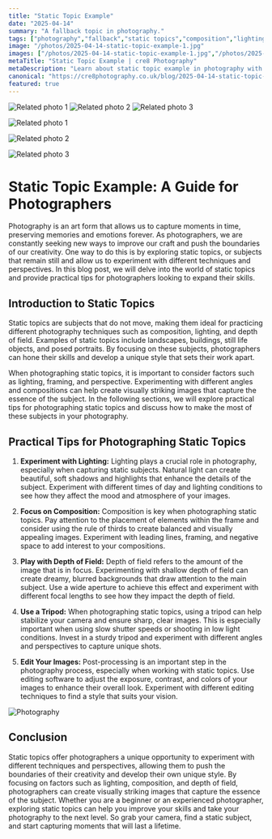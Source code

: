 ```yaml
---
title: "Static Topic Example"
date: "2025-04-14"
summary: "A fallback topic in photography."
tags: ["photography","fallback","static topics","composition","lighting","depth of field","tripod","editing","techniques","perspectives","creativity"]
image: "/photos/2025-04-14-static-topic-example-1.jpg"
images: ["/photos/2025-04-14-static-topic-example-1.jpg","/photos/2025-04-14-static-topic-example-2.jpg","/photos/2025-04-14-static-topic-example-3.jpg"]
metaTitle: "Static Topic Example | cre8 Photography"
metaDescription: "Learn about static topic example in photography with practical tips and insights."
canonical: "https://cre8photography.co.uk/blog/2025-04-14-static-topic-example"
featured: true
---
```


<!-- Gallery as HTML -->

<div class="grid grid-cols-1 sm:grid-cols-2 md:grid-cols-3 gap-4">
  <img src="/photos/2025-04-14-static-topic-example-1.jpg" alt="Related photo 1" class="w-full rounded-lg" />
<img src="/photos/2025-04-14-static-topic-example-2.jpg" alt="Related photo 2" class="w-full rounded-lg" />
<img src="/photos/2025-04-14-static-topic-example-3.jpg" alt="Related photo 3" class="w-full rounded-lg" />
</div>


<!-- Gallery as Markdown -->
![Related photo 1](/photos/2025-04-14-static-topic-example-1.jpg)


![Related photo 2](/photos/2025-04-14-static-topic-example-2.jpg)


![Related photo 3](/photos/2025-04-14-static-topic-example-3.jpg)



# Static Topic Example: A Guide for Photographers

Photography is an art form that allows us to capture moments in time, preserving memories and emotions forever. As photographers, we are constantly seeking new ways to improve our craft and push the boundaries of our creativity. One way to do this is by exploring static topics, or subjects that remain still and allow us to experiment with different techniques and perspectives. In this blog post, we will delve into the world of static topics and provide practical tips for photographers looking to expand their skills.

## Introduction to Static Topics

Static topics are subjects that do not move, making them ideal for practicing different photography techniques such as composition, lighting, and depth of field. Examples of static topics include landscapes, buildings, still life objects, and posed portraits. By focusing on these subjects, photographers can hone their skills and develop a unique style that sets their work apart.

When photographing static topics, it is important to consider factors such as lighting, framing, and perspective. Experimenting with different angles and compositions can help create visually striking images that capture the essence of the subject. In the following sections, we will explore practical tips for photographing static topics and discuss how to make the most of these subjects in your photography.

## Practical Tips for Photographing Static Topics

1. **Experiment with Lighting:** Lighting plays a crucial role in photography, especially when capturing static subjects. Natural light can create beautiful, soft shadows and highlights that enhance the details of the subject. Experiment with different times of day and lighting conditions to see how they affect the mood and atmosphere of your images.

2. **Focus on Composition:** Composition is key when photographing static topics. Pay attention to the placement of elements within the frame and consider using the rule of thirds to create balanced and visually appealing images. Experiment with leading lines, framing, and negative space to add interest to your compositions.

3. **Play with Depth of Field:** Depth of field refers to the amount of the image that is in focus. Experimenting with shallow depth of field can create dreamy, blurred backgrounds that draw attention to the main subject. Use a wide aperture to achieve this effect and experiment with different focal lengths to see how they impact the depth of field.

4. **Use a Tripod:** When photographing static topics, using a tripod can help stabilize your camera and ensure sharp, clear images. This is especially important when using slow shutter speeds or shooting in low light conditions. Invest in a sturdy tripod and experiment with different angles and perspectives to capture unique shots.

5. **Edit Your Images:** Post-processing is an important step in the photography process, especially when working with static topics. Use editing software to adjust the exposure, contrast, and colors of your images to enhance their overall look. Experiment with different editing techniques to find a style that suits your vision.

![Photography](/path/to/image)

## Conclusion

Static topics offer photographers a unique opportunity to experiment with different techniques and perspectives, allowing them to push the boundaries of their creativity and develop their own unique style. By focusing on factors such as lighting, composition, and depth of field, photographers can create visually striking images that capture the essence of the subject. Whether you are a beginner or an experienced photographer, exploring static topics can help you improve your skills and take your photography to the next level. So grab your camera, find a static subject, and start capturing moments that will last a lifetime.

